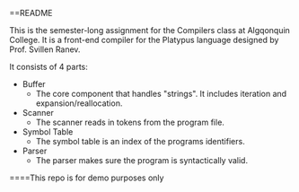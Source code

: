 ==README

This is the semester-long assignment for the Compilers class at Algqonquin College. It is a 
front-end compiler for the Platypus language designed by Prof. Svillen Ranev.

It consists of 4 parts:
* Buffer
  * The core component that handles "strings". It includes iteration and expansion/reallocation.
* Scanner
  * The scanner reads in tokens from the program file.
* Symbol Table
  * The symbol table is an index of the programs identifiers.
* Parser
  * The parser makes sure the program is syntactically valid.

====This repo is for demo purposes only
